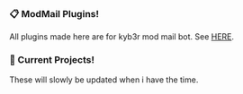 ### 📋 ModMail Plugins!

All plugins made here are for kyb3r mod mail bot.
See [HERE](https://github.com/kyb3r/modmail).


### 🚀 Current Projects!

These will slowly be updated when i have the time.





